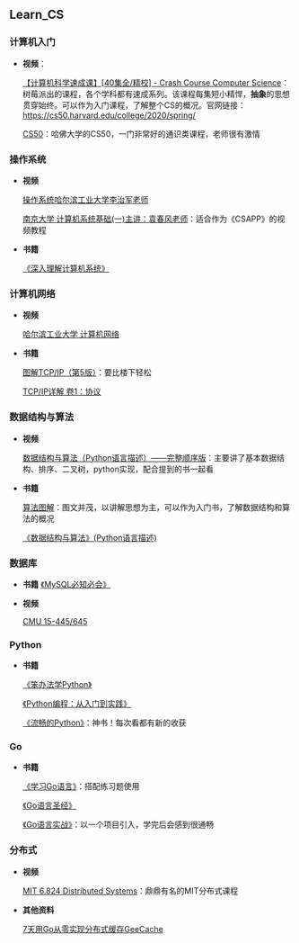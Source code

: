 ## Learn_CS

### 计算机入门

- **视频**：

  [【计算机科学速成课】[40集全/精校] - Crash Course Computer Science]( https://www.bilibili.com/video/BV1EW411u7th )：树莓派出的课程，各个学科都有速成系列。该课程每集短小精悍，**抽象**的思想贯穿始终。可以作为入门课程，了解整个CS的概况。官网链接：https://cs50.harvard.edu/college/2020/spring/
  
  [CS50]( https://www.bilibili.com/video/BV12s411F7ru )：哈佛大学的CS50，一门非常好的通识类课程，老师很有激情 

### 操作系统

* **视频**

  [操作系统哈尔滨工业大学李治军老师]( https://www.bilibili.com/video/BV1iW411Y73K )

  [南京大学 计算机系统基础(一)主讲：袁春风老师]( https://www.bilibili.com/video/BV1kE411X7S5 )：适合作为《CSAPP》的视频教程

* **书籍**

  [《深入理解计算机系统》]( https://book.douban.com/subject/1230413/ )

### 计算机网络

* **视频**

  [哈尔滨工业大学 计算机网络]( https://www.bilibili.com/video/BV1Up411Z7hC )
  
* **书籍**
  

  [图解TCP/IP（第5版）]( https://book.douban.com/subject/24737674/ )：要比楼下轻松

  [TCP/IP详解 卷1：协议]( https://book.douban.com/subject/1088054/ )

### 数据结构与算法

* **视频**

  [数据结构与算法（Python语言描述）——完整顺序版]( https://www.bilibili.com/video/BV1e4411s7Kw )：主要讲了基本数据结构、排序、二叉树，python实现，配合提到的书一起看

* **书籍**

  [算法图解]( https://book.douban.com/subject/26979890/ )：图文并茂，以讲解思想为主，可以作为入门书，了解数据结构和算法的概况
  
  [《数据结构与算法》(Python语言描述)]( https://book.douban.com/subject/26702568/ )
  
### 数据库

* **书籍**
  [《MySQL必知必会》](https://book.douban.com/subject/3354490/)
  
* **视频**
  
  [CMU 15-445/645](https://www.bilibili.com/video/BV1f7411z7dw)

### Python

* **书籍**

  [《笨办法学Python》]( https://book.douban.com/subject/26264642/ )

  [《Python编程：从入门到实践》]( https://book.douban.com/subject/26829016/ )

  [《流畅的Python》]( https://book.douban.com/subject/27028517/ )：神书！每次看都有新的收获
### Go

* **书籍**

  [《学习Go语言》]( https://github.com/mikespook/Learning-Go-zh-cn )：搭配练习题使用

  [《Go语言圣经》]( https://github.com/golang-china/gopl-zh )

  [《Go语言实战》]( https://book.douban.com/subject/27015617/ )：以一个项目引入，学完后会感到很通畅

### 分布式

- **视频**

  [MIT 6.824 Distributed Systems](https://www.bilibili.com/video/BV1x7411M7Sf)：鼎鼎有名的MIT分布式课程

- **其他资料**

  [7天用Go从零实现分布式缓存GeeCache](https://geektutu.com/post/geecache.html)

  



